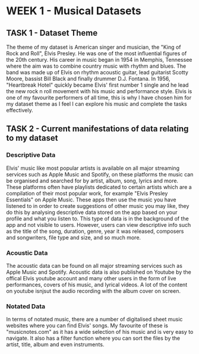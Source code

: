 # WEEK 1 - Musical Datasets

## TASK 1 - Dataset Theme

The theme of my dataset is American singer and musician, the "King of Rock and Roll", Elvis Presley. He was one of the most influential figures of the 20th century. His career in music began in 1954 in Memphis, Tennessee where the aim was to combine country music with rhythm and blues. The band was made up of Elvis on rhythm acoustic guitar, lead guitarist Scotty Moore, bassist Bill Black and finally drummer D.J. Fontana. In 1956, "Heartbreak Hotel" quickly became Elvis' first number 1 single and he lead the new rock n roll movement with his music and performance style. Elvis is one of my favourite performers of all time, this is why I have chosen him for my dataset theme as I feel I can explore his music and complete the tasks effectively. 

## TASK 2 - Current manifestations of data relating to my dataset

### Descriptive Data
Elvis' music like most popular artists is available on all major streaming services such as Apple Music and Spotify, on these platforms the music can be organised and searched for by artist, album, song, lyrics and more. These platforms often have playlists dedicated to certain artists which are a compilation of their most popular work, for example "Elvis Presley Essentials" on Apple Music. These apps then use the music you have listened to in order to create suggestions of other music you may like, they do this by analysing descriptive data stored on the app based on your profile and what you listen to. This type of data is in the background of the app and not visible to users. However, users can view descriptive info such as the title of the song, duration, genre, year it was released, composers and songwriters, file type and size, and so much more. 

### Acoustic Data
The acoustic data can be found on all major streaming services such as Apple Music and Spotify. Acoustic data is also published on Youtube by the offical Elvis youtube account and many other users in the form of live performances, covers of his music, and lyrical videos. A lot of the content on youtube isnjsut the audio recording with the album cover on screen. 

### Notated Data
In terms of notated music, there are a number of digitalised sheet music websites where you can find Elvis' songs. My favourite of these is "musicnotes.com" as it has a wide selection of his music and is very easy to navigate. It also has a filter function where you can sort the files by the artist, title, album and even instruments. 
